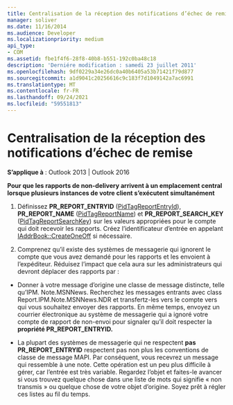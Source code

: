 ```yaml
---
title: Centralisation de la réception des notifications d’échec de remise
manager: soliver
ms.date: 11/16/2014
ms.audience: Developer
ms.localizationpriority: medium
api_type:
- COM
ms.assetid: fbe1f4f6-28f8-40b8-b551-192c0ba48c18
description: 'Derniére modification : samedi 23 juillet 2011'
ms.openlocfilehash: 9df0229a34e26dc0a40b6405a53b71421f79d877
ms.sourcegitcommit: a1d9041c20256616c9c183f7d1049142a7ac6991
ms.translationtype: MT
ms.contentlocale: fr-FR
ms.lasthandoff: 09/24/2021
ms.locfileid: "59551813"
---
```

# <a name="centralizing-the-receipt-of-ndrs"></a>Centralisation de la réception des notifications d’échec de remise

**S’applique à** : Outlook 2013 | Outlook 2016 
  
**Pour que les rapports de non-delivery arrivent à un emplacement central lorsque plusieurs instances de votre client s’exécutent simultanément**
  
1. Définissez **PR_REPORT_ENTRYID** ([PidTagReportEntryId](pidtagreportentryid-canonical-property.md)), **PR_REPORT_NAME** ([PidTagReportName](pidtagreportname-canonical-property.md)) et **PR_REPORT_SEARCH_KEY** ([PidTagReportSearchKey](pidtagreportsearchkey-canonical-property.md)) sur les valeurs appropriées pour le compte qui doit recevoir les rapports. Créez l’identificateur d’entrée en appelant [IAddrBook::CreateOneOff](iaddrbook-createoneoff.md) si nécessaire. 
    
2. Comprenez qu’il existe des systèmes de messagerie qui ignorent le compte que vous avez demandé pour les rapports et les envoient à l’expéditeur. Réduisez l’impact que cela aura sur les administrateurs qui devront déplacer des rapports par :
    
- Donner à votre message d’origine une classe de message distincte, telle qu’IPM. Note.MSNNews. Recherchez les messages entrants avec class Report.IPM.Note.MSNNews.NDR et transfertz-les vers le compte vers qui vous souhaitez envoyer des rapports. En même temps, envoyez un courrier électronique au système de messagerie qui a ignoré votre compte de rapport de non-envoi pour signaler qu’il doit respecter la **propriété PR_REPORT_ENTRYID.** 
    
- La plupart des systèmes de messagerie qui ne respectent **pas PR_REPORT_ENTRYID** respectent pas non plus les conventions de classe de message MAPI. Par conséquent, vous recevrez un message qui ressemble à une note. Cette opération est un peu plus difficile à gérer, car l’entrée est très variable. Regardez l’objet et faites-le avancer si vous trouvez quelque chose dans une liste de mots qui signifie « non transmis » ou quelque chose de votre objet d’origine. Soyez prêt à régler ces listes au fil du temps. 
    

